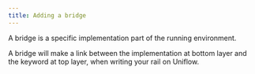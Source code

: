 ```yaml
---
title: Adding a bridge
---
```


A bridge is a specific implementation part of the running environment.

A bridge will make a link between the implementation at bottom layer and the keyword at top layer, when writing your rail on Uniflow.
